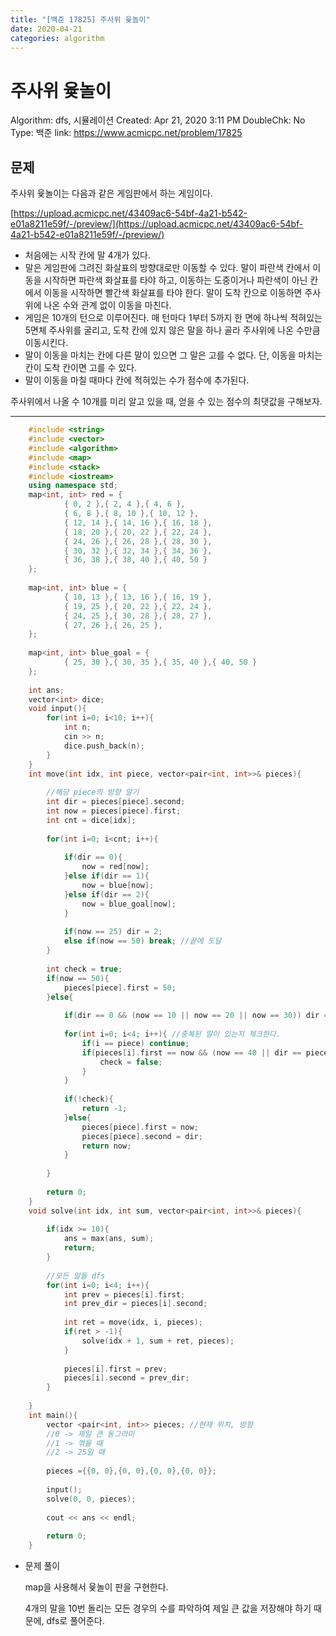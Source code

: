 ```yaml
---
title: "[백준 17825] 주사위 윷놀이"
date: 2020-04-21
categories: algorithm
---
```

# 주사위 윷놀이

Algorithm: dfs, 시뮬레이션
Created: Apr 21, 2020 3:11 PM
DoubleChk: No
Type: 백준
link: https://www.acmicpc.net/problem/17825

## 문제

주사위 윷놀이는 다음과 같은 게임판에서 하는 게임이다.

[https://upload.acmicpc.net/43409ac6-54bf-4a21-b542-e01a8211e59f/-/preview/](https://upload.acmicpc.net/43409ac6-54bf-4a21-b542-e01a8211e59f/-/preview/)

- 처음에는 시작 칸에 말 4개가 있다.
- 말은 게임판에 그려진 화살표의 방향대로만 이동할 수 있다. 말이 파란색 칸에서 이동을 시작하면 파란색 화살표를 타야 하고, 이동하는 도중이거나 파란색이 아닌 칸에서 이동을 시작하면 빨간색 화살표를 타야 한다. 말이 도착 칸으로 이동하면 주사위에 나온 수와 관계 없이 이동을 마친다.
- 게임은 10개의 턴으로 이루어진다. 매 턴마다 1부터 5까지 한 면에 하나씩 적혀있는 5면체 주사위를 굴리고, 도착 칸에 있지 않은 말을 하나 골라 주사위에 나온 수만큼 이동시킨다.
- 말이 이동을 마치는 칸에 다른 말이 있으면 그 말은 고를 수 없다. 단, 이동을 마치는 칸이 도착 칸이면 고를 수 있다.
- 말이 이동을 마칠 때마다 칸에 적혀있는 수가 점수에 추가된다.

주사위에서 나올 수 10개를 미리 알고 있을 때, 얻을 수 있는 점수의 최댓값을 구해보자.

---
```c++
    #include <string>
    #include <vector>
    #include <algorithm>
    #include <map>
    #include <stack>
    #include <iostream>
    using namespace std;
    map<int, int> red = {
            { 0, 2 },{ 2, 4 },{ 4, 6 },
            { 6, 8 },{ 8, 10 },{ 10, 12 },
            { 12, 14 },{ 14, 16 },{ 16, 18 },
            { 18, 20 },{ 20, 22 },{ 22, 24 },
            { 24, 26 },{ 26, 28 },{ 28, 30 },
            { 30, 32 },{ 32, 34 },{ 34, 36 },
            { 36, 38 },{ 38, 40 },{ 40, 50 }
    };
    
    map<int, int> blue = {
            { 10, 13 },{ 13, 16 },{ 16, 19 },
            { 19, 25 },{ 20, 22 },{ 22, 24 },
            { 24, 25 },{ 30, 28 },{ 28, 27 },
            { 27, 26 },{ 26, 25 },
    };
    
    map<int, int> blue_goal = {
            { 25, 30 },{ 30, 35 },{ 35, 40 },{ 40, 50 }
    };
    
    int ans;
    vector<int> dice;
    void input(){
        for(int i=0; i<10; i++){
            int n;
            cin >> n;
            dice.push_back(n);
        }
    }
    int move(int idx, int piece, vector<pair<int, int>>& pieces){
    
        //해당 piece의 방향 알기
        int dir = pieces[piece].second;
        int now = pieces[piece].first;
        int cnt = dice[idx];
    
        for(int i=0; i<cnt; i++){
    
            if(dir == 0){
                now = red[now];
            }else if(dir == 1){
                now = blue[now];
            }else if(dir == 2){
                now = blue_goal[now];
            }
    
            if(now == 25) dir = 2;
            else if(now == 50) break; //끝에 도달
        }
    
        int check = true;
        if(now == 50){
            pieces[piece].first = 50;
        }else{
    
            if(dir == 0 && (now == 10 || now == 20 || now == 30)) dir = 1;
    
            for(int i=0; i<4; i++){ //중복된 말이 있는지 체크한다.
                if(i == piece) continue;
                if(pieces[i].first == now && (now == 40 || dir == pieces[i].second)){
                    check = false;
                }
            }
    
            if(!check){
                return -1;
            }else{
                pieces[piece].first = now;
                pieces[piece].second = dir;
                return now;
            }
    
        }
    
        return 0;
    }
    void solve(int idx, int sum, vector<pair<int, int>>& pieces){
    
        if(idx >= 10){
            ans = max(ans, sum);
            return;
        }
    
        //모든 말들 dfs
        for(int i=0; i<4; i++){
            int prev = pieces[i].first;
            int prev_dir = pieces[i].second;
    
            int ret = move(idx, i, pieces);
            if(ret > -1){
                solve(idx + 1, sum + ret, pieces);
            }
    
            pieces[i].first = prev;
            pieces[i].second = prev_dir;
        }
    
    }
    int main(){
        vector <pair<int, int>> pieces; //현재 위치, 방향
        //0 -> 제일 큰 동그라미
        //1 -> 꺾을 때
        //2 -> 25일 때
    
        pieces ={{0, 0},{0, 0},{0, 0},{0, 0}};
    
        input();
        solve(0, 0, pieces);
    
        cout << ans << endl;
    
        return 0;
    }
```
- 문제 풀이

    map을 사용해서 윷놀이 판을 구현한다.

    4개의 말을 10번 돌리는 모든 경우의 수를 파악하여 제일 큰 값을 저장해야 하기 때문에, dfs로 풀어준다.